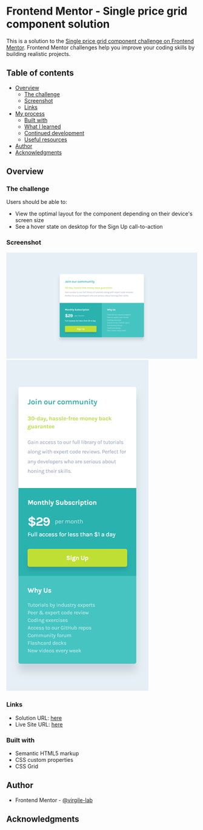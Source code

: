 # Frontend Mentor - Single price grid component solution

This is a solution to the [Single price grid component challenge on Frontend Mentor](https://www.frontendmentor.io/challenges/single-price-grid-component-5ce41129d0ff452fec5abbbc). Frontend Mentor challenges help you improve your coding skills by building realistic projects.

## Table of contents

- [Overview](#overview)
  - [The challenge](#the-challenge)
  - [Screenshot](#screenshot)
  - [Links](#links)
- [My process](#my-process)
  - [Built with](#built-with)
  - [What I learned](#what-i-learned)
  - [Continued development](#continued-development)
  - [Useful resources](#useful-resources)
- [Author](#author)
- [Acknowledgments](#acknowledgments)

## Overview

### The challenge

Users should be able to:

- View the optimal layout for the component depending on their device's screen size
- See a hover state on desktop for the Sign Up call-to-action

### Screenshot

![](./Screenshot_Desktop.png)
![](./Screenshot_Mobile.png)

### Links

- Solution URL: [here](https://github.com/virgile-lab/virgile-lab.github.io/tree/main/frontend_mentor/07_single-price-grid-component-master)
- Live Site URL: [here](https://virgile-lab.github.io/frontend_mentor/07_single-price-grid-component-master/)

### Built with

- Semantic HTML5 markup
- CSS custom properties
- CSS Grid

## Author

- Frontend Mentor - [@virgile-lab](https://www.frontendmentor.io/profile/virgile-lab)

## Acknowledgments

